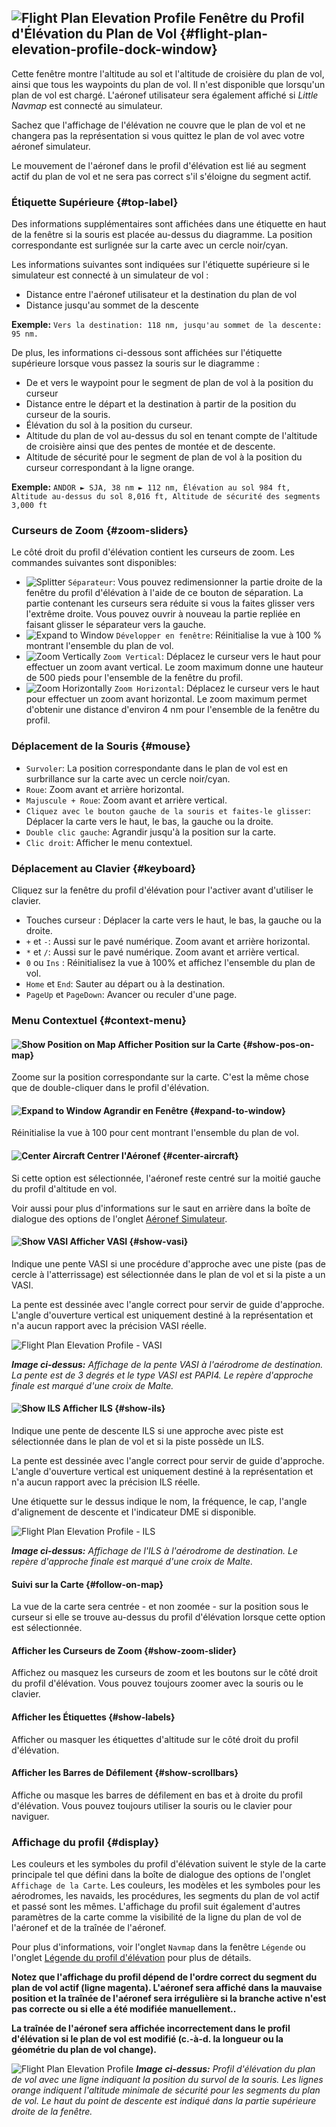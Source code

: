 ## ![Flight Plan Elevation Profile](../images/icons/profiledock.png "Flight Plan Elevation Profile") Fenêtre du Profil d'Élévation du Plan de Vol {#flight-plan-elevation-profile-dock-window}

Cette fenêtre montre l'altitude au sol et l'altitude de croisière du plan de vol, ainsi que tous les waypoints du plan de vol. Il n'est disponible que lorsqu'un plan de vol est chargé. L'aéronef utilisateur sera également affiché si _Little Navmap_ est connecté au simulateur.

Sachez que l'affichage de l'élévation ne couvre que le plan de vol et ne changera pas la représentation si vous quittez le plan de vol avec votre aéronef simulateur.

Le mouvement de l'aéronef dans le profil d'élévation est lié au segment actif du plan de vol et ne sera pas correct s'il s'éloigne du segment actif.

### Étiquette Supérieure {#top-label}

Des informations supplémentaires sont affichées dans une étiquette en haut de la fenêtre si la souris est placée au-dessus du diagramme.
La position correspondante est surlignée sur la carte avec un cercle noir/cyan.

Les informations suivantes sont indiquées sur l'étiquette supérieure si le simulateur est connecté à un simulateur de vol :

* Distance entre l'aéronef utilisateur et la destination du plan de vol
* Distance jusqu'au sommet de la descente

**Exemple:** `Vers la destination: 118 nm, jusqu'au sommet de la descente: 95 nm.`

De plus, les informations ci-dessous sont affichées sur l'étiquette supérieure lorsque vous passez la souris sur le diagramme :

* De et vers le waypoint pour le segment de plan de vol à la position du curseur
* Distance entre le départ et la destination à partir de la position du curseur de la souris.
* Élévation du sol à la position du curseur.
* Altitude du plan de vol au-dessus du sol en tenant compte de l'altitude de croisière ainsi que des pentes de montée et de descente.
* Altitude de sécurité pour le segment de plan de vol à la position du curseur correspondant à la ligne orange.

**Exemple:** `ANDOR ► SJA, 38 nm ► 112 nm, Élévation au sol 984 ft, Altitude au-dessus du sol 8,016 ft, Altitude de sécurité des segments 3,000 ft`

### Curseurs de Zoom {#zoom-sliders}

Le côté droit du profil d'élévation contient les curseurs de zoom. Les commandes suivantes sont disponibles:

* ![Splitter](../images/profile_splitter.jpg "Splitter") `Séparateur`: Vous pouvez redimensionner la partie droite de la fenêtre du profil d'élévation à l'aide de ce bouton de séparation. La partie contenant les curseurs sera réduite si vous la faites glisser vers l'extrême droite. Vous pouvez ouvrir à nouveau la partie repliée en faisant glisser le séparateur vers la gauche.
* ![Expand to Window](../images/icons/viewreset.png "Expand to Window") `Développer en fenêtre`: Réinitialise la vue à 100 % montrant l'ensemble du plan de vol.
* ![Zoom Vertically](../images/profile_zoomvert.jpg "Zoom Vertically") `Zoom Vertical`: Déplacez le curseur vers le haut pour effectuer un zoom avant vertical. Le zoom maximum donne une hauteur de 500 pieds pour l'ensemble de la fenêtre du profil.
* ![Zoom Horizontally](../images/profile_zoomhoriz.jpg "Zoom Horizontally") `Zoom Horizontal`: Déplacez le curseur vers le haut pour effectuer un zoom avant horizontal. Le zoom maximum permet d'obtenir une distance d'environ 4 nm pour l'ensemble de la fenêtre du profil.

### Déplacement de la Souris {#mouse}

* `Survoler`: La position correspondante dans le plan de vol est en surbrillance sur la carte avec un cercle noir/cyan.
* `Roue`: Zoom avant et arrière horizontal.
* `Majuscule + Roue`: Zoom avant et arrière vertical.
* `Cliquez avec le bouton gauche de la souris et faites-le glisser`: Déplacer la carte vers le haut, le bas, la gauche ou la droite.
* `Double clic gauche`: Agrandir jusqu'à la position sur la carte.
* `Clic droit`: Afficher le menu contextuel.

### Déplacement au Clavier {#keyboard}

Cliquez sur la fenêtre du profil d'élévation pour l'activer avant d'utiliser le clavier.

* Touches curseur : Déplacer la carte vers le haut, le bas, la gauche ou la droite.
* `+` et `-`: Aussi sur le pavé numérique. Zoom avant et arrière horizontal.
* `*` et `/`: Aussi sur le pavé numérique. Zoom avant et arrière vertical.
* `0` ou `Ins` : Réinitialisez la vue à 100% et affichez l'ensemble du plan de vol.
* `Home` et `End`: Sauter au départ ou à la destination.
* `PageUp` et `PageDown`: Avancer ou reculer d'une page.

### Menu Contextuel {#context-menu}

#### ![Show Position on Map](../images/icons/showonmap.png "Show Position on Map") Afficher Position sur la Carte  {#show-pos-on-map}

Zoome sur la position correspondante sur la carte. C'est la même chose que de double-cliquer dans le profil d'élévation.

#### ![Expand to Window](../images/icons/viewreset.png "Expand to Window") Agrandir en Fenêtre {#expand-to-window}

Réinitialise la vue à 100 pour cent montrant l'ensemble du plan de vol.

#### ![Center Aircraft](../images/icons/centeraircraft.png "Center Aircraft") Centrer l'Aéronef {#center-aircraft}

Si cette option est sélectionnée, l'aéronef reste centré sur la moitié gauche du profil d'altitude en vol.

Voir aussi pour plus d'informations sur le saut en arrière dans la boîte de dialogue des options de l'onglet [Aéronef Simulateur](OPTIONS.md#simulator-aircraft).

#### ![Show VASI](../images/icons/approachguide.png "Show VASI") Afficher VASI {#show-vasi}

Indique une pente VASI si une procédure d'approche avec une piste \(pas de cercle à l'atterrissage\) est sélectionnée dans le plan de vol et si la piste a un VASI.

La pente est dessinée avec l'angle correct pour servir de guide d'approche. L'angle d'ouverture vertical est uniquement destiné à la représentation et n'a aucun rapport avec la précision VASI réelle.

![Flight Plan Elevation Profile - VASI](../images/profile_vasi.jpg "Flight Plan Elevation Profile - VASI")

_**Image ci-dessus:** Affichage de la pente VASI à l'aérodrome de destination. La pente est de 3 degrés et le type VASI est PAPI4. Le repère d'approche finale est marqué d'une croix de Malte._

#### ![Show ILS](../images/icons/ils.png "Show ILS") Afficher ILS {#show-ils}

Indique une pente de descente ILS si une approche avec piste est sélectionnée dans le plan de vol et si la piste possède un ILS.

La pente est dessinée avec l'angle correct pour servir de guide d'approche. L'angle d'ouverture vertical est uniquement destiné à la représentation et n'a aucun rapport avec la précision ILS réelle.

Une étiquette sur le dessus indique le nom, la fréquence, le cap, l'angle d'alignement de descente et l'indicateur DME si disponible.

![Flight Plan Elevation Profile - ILS](../images/profile_ils.jpg "Flight Plan Elevation Profile - ILS")

_**Image ci-dessus:** Affichage de l'ILS à l'aérodrome de destination. Le repère d'approche finale est marqué d'une croix de Malte._

#### Suivi sur la Carte {#follow-on-map}

La vue de la carte sera centrée - et non zoomée - sur la position sous le curseur si elle se trouve au-dessus du profil d'élévation lorsque cette option est sélectionnée.

#### Afficher les Curseurs de Zoom {#show-zoom-slider}

Affichez ou masquez les curseurs de zoom et les boutons sur le côté droit du profil d'élévation. Vous pouvez toujours zoomer avec la souris ou le clavier.

#### Afficher les Étiquettes {#show-labels}

Afficher ou masquer les étiquettes d'altitude sur le côté droit du profil d'élévation.

#### Afficher les Barres de Défilement {#show-scrollbars}

Affiche ou masque les barres de défilement en bas et à droite du profil d'élévation. Vous pouvez toujours utiliser la souris ou le clavier pour naviguer.

### Affichage du profil {#display}

Les couleurs et les symboles du profil d'élévation suivent le style de la carte principale tel que défini dans la boîte de dialogue des options de l'onglet `Affichage de la Carte`. Les couleurs, les modèles et les symboles pour les aérodromes, les navaids, les procédures, les segments du plan de vol actif et passé sont les mêmes. L'affichage du profil suit également d'autres paramètres de la carte comme la visibilité de la ligne du plan de vol de l'aéronef et de la traînée de l'aéronef.

Pour plus d'informations, voir l'onglet `Navmap` dans la fenêtre `Légende` ou l'onglet [Légende du profil d'élévation](LEGEND.md#elevation-profile-legend) pour plus de détails.

**Notez que l'affichage du profil dépend de l'ordre correct du segment du plan de vol actif \(ligne magenta\). L'aéronef sera affiché dans la mauvaise position et la traînée de l'aéronef sera irrégulière si la branche active n'est pas correcte ou si elle a été modifiée manuellement..**

**La traînée de l'aéronef sera affichée incorrectement dans le profil d'élévation si le plan de vol est modifié \(c.-à-d. la longueur ou la géométrie du plan de vol change\).**

![Flight Plan Elevation Profile](../images/profile.jpg "Flight Plan Elevation Profile")
_**Image ci-dessus:** Profil d'élévation du plan de vol avec une ligne indiquant la position du survol de la souris. Les lignes orange indiquent l'altitude minimale de sécurité pour les segments du plan de vol. Le haut du point de descente est indiqué dans la partie supérieure droite de la fenêtre._

